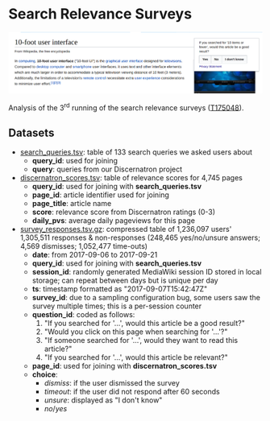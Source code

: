 # Search Relevance Surveys

[![By EBernhardson](docs/figures/example_human_search_relevance_survey.png)](https://phabricator.wikimedia.org/F9161493)

Analysis of the 3<sup>rd</sup> running of the search relevance surveys ([T175048](https://phabricator.wikimedia.org/T175048)).

## Datasets

- [search_queries.tsv](data/search_queries.tsv): table of 133 search queries we asked users about
    - **query_id**: used for joining
    - **query**: queries from our Discernatron project
- [discernatron_scores.tsv](data/discernatron_scores.tsv): table of relevance scores for 4,745 pages
    - **query_id**: used for joining with **search_queries.tsv**
    - **page_id**: article identifier used for joining
    - **page_title**: article name
    - **score**: relevance score from Discernatron ratings (0-3)
    - **daily_pvs**: average daily pageviews for this page
- [survey_responses.tsv.gz](data/survey_responses.tsv.gz): compressed table of 1,236,097 users' 1,305,511 responses & non-responses (248,465 yes/no/unsure answers; 4,569 dismisses; 1,052,477 time-outs)
    - **date**: from 2017-09-06 to 2017-09-21
    - **query_id**: used for joining with **search_queries.tsv**
    - **session_id**: randomly generated MediaWiki session ID stored in local storage; can repeat between days but is unique per day
    - **ts**: timestamp formatted as "2017-09-07T15:42:47Z"
    - **survey_id**: due to a sampling configuration bug, some users saw the survey multiple times; this is a per-session counter
    - **question_id**: coded as follows:
        1. "If you searched for '...', would this article be a good result?"
        2. "Would you click on this page when searching for '...'?"
        3. "If someone searched for '...', would they want to read this article?"
        4. "If you searched for '...', would this article be relevant?"
    - **page_id**: used for joining with **discernatron_scores.tsv**
    - **choice**:
        - *dismiss*: if the user dismissed the survey
        - *timeout*: if the user did not respond after 60 seconds
        - *unsure*: displayed as "I don't know"
        - *no*/*yes*
